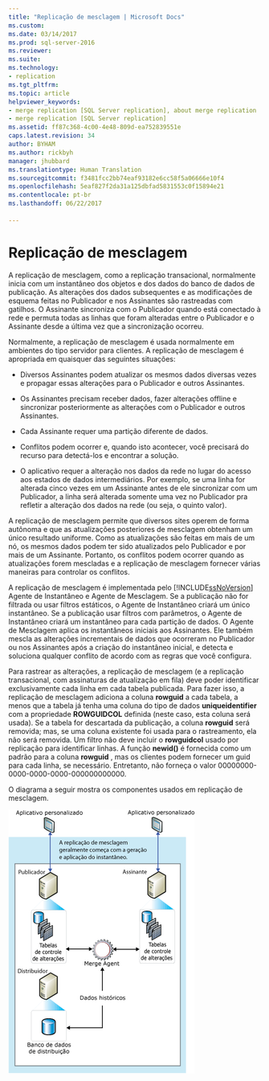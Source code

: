 ```yaml
---
title: "Replicação de mesclagem | Microsoft Docs"
ms.custom: 
ms.date: 03/14/2017
ms.prod: sql-server-2016
ms.reviewer: 
ms.suite: 
ms.technology:
- replication
ms.tgt_pltfrm: 
ms.topic: article
helpviewer_keywords:
- merge replication [SQL Server replication], about merge replication
- merge replication [SQL Server replication]
ms.assetid: ff87c368-4c00-4e48-809d-ea752839551e
caps.latest.revision: 34
author: BYHAM
ms.author: rickbyh
manager: jhubbard
ms.translationtype: Human Translation
ms.sourcegitcommit: f3481fcc2bb74eaf93182e6cc58f5a06666e10f4
ms.openlocfilehash: 5eaf827f2da31a125dbfad5831553c0f15894e21
ms.contentlocale: pt-br
ms.lasthandoff: 06/22/2017

---
```

# <a name="merge-replication"></a>Replicação de mesclagem
  A replicação de mesclagem, como a replicação transacional, normalmente inicia com um instantâneo dos objetos e dos dados do banco de dados de publicação. As alterações dos dados subsequentes e as modificações de esquema feitas no Publicador e nos Assinantes são rastreadas com gatilhos. O Assinante sincroniza com o Publicador quando está conectado à rede e permuta todas as linhas que foram alteradas entre o Publicador e o Assinante desde a última vez que a sincronização ocorreu.  
  
 Normalmente, a replicação de mesclagem é usada normalmente em ambientes do tipo servidor para clientes. A replicação de mesclagem é apropriada em quaisquer das seguintes situações:  
  
-   Diversos Assinantes podem atualizar os mesmos dados diversas vezes e propagar essas alterações para o Publicador e outros Assinantes.  
  
-   Os Assinantes precisam receber dados, fazer alterações offline e sincronizar posteriormente as alterações com o Publicador e outros Assinantes.  
  
-   Cada Assinante requer uma partição diferente de dados.  
  
-   Conflitos podem ocorrer e, quando isto acontecer, você precisará do recurso para detectá-los e encontrar a solução.  
  
-   O aplicativo requer a alteração nos dados da rede no lugar do acesso aos estados de dados intermediários. Por exemplo, se uma linha for alterada cinco vezes em um Assinante antes de ele sincronizar com um Publicador, a linha será alterada somente uma vez no Publicador pra refletir a alteração dos dados na rede (ou seja, o quinto valor).  
  
 A replicação de mesclagem permite que diversos sites operem de forma autônoma e que as atualizações posteriores de mesclagem obtenham um único resultado uniforme. Como as atualizações são feitas em mais de um nó, os mesmos dados podem ter sido atualizados pelo Publicador e por mais de um Assinante. Portanto, os conflitos podem ocorrer quando as atualizações forem mescladas e a replicação de mesclagem fornecer várias maneiras para controlar os conflitos.  
  
 A replicação de mesclagem é implementada pelo [!INCLUDE[ssNoVersion](../../../includes/ssnoversion-md.md)] Agente de Instantâneo e Agente de Mesclagem. Se a publicação não for filtrada ou usar filtros estáticos, o Agente de Instantâneo criará um único instantâneo. Se a publicação usar filtros com parâmetros, o Agente de Instantâneo criará um instantâneo para cada partição de dados. O Agente de Mesclagem aplica os instantâneos iniciais aos Assinantes. Ele também mescla as alterações incrementais de dados que ocorreram no Publicador ou nos Assinantes após a criação do instantâneo inicial, e detecta e soluciona qualquer conflito de acordo com as regras que você configura.  
  
 Para rastrear as alterações, a replicação de mesclagem (e a replicação transacional, com assinaturas de atualização em fila) deve poder identificar exclusivamente cada linha em cada tabela publicada. Para fazer isso, a replicação de mesclagem adiciona a coluna **rowguid** a cada tabela, a menos que a tabela já tenha uma coluna do tipo de dados **uniqueidentifier** com a propriedade **ROWGUIDCOL** definida (neste caso, esta coluna será usada). Se a tabela for descartada da publicação, a coluna **rowguid** será removida; mas, se uma coluna existente foi usada para o rastreamento, ela não será removida. Um filtro não deve incluir o **rowguidcol** usado por replicação para identificar linhas. A função **newid()** é fornecida como um padrão para a coluna **rowguid** , mas os clientes podem fornecer um guid para cada linha, se necessário. Entretanto, não forneça o valor 00000000-0000-0000-0000-000000000000.  
  
 O diagrama a seguir mostra os componentes usados em replicação de mesclagem.  
  
 ![Componentes e fluxo de dados da replicação de mesclagem](../../../relational-databases/replication/merge/media/merge.gif "Componentes e fluxo de dados da replicação de mesclagem")  
  
  
